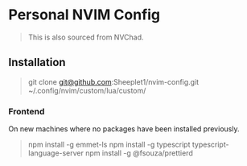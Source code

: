 # Personal NVIM Config

> This is also sourced from NVChad.

## Installation

> git clone git@github.com:Sheeplet1/nvim-config.git ~/.config/nvim/custom/lua/custom/ 

### Frontend
On new machines where no packages have been installed previously.
> npm install -g emmet-ls
> npm install -g typescript typescript-language-server
> npm install -g @fsouza/prettierd
